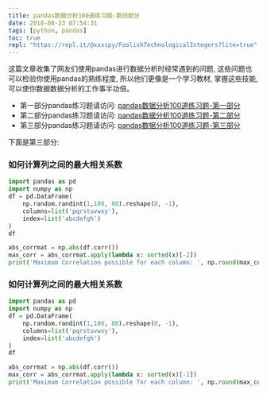 ```yaml
---
title: pandas数据分析100道练习题-第四部分
date: 2018-08-23 07:54:31
tags: [python, pandas]
toc: true
repl: "https://repl.it/@xxxspy/FoolishTechnologicalIntegers?lite=true"
---
```


<span></span>
<!-- more -->


这篇文章收集了网友们使用pandas进行数据分析时经常遇到的问题, 这些问题也可以检验你使用pandas的熟练程度, 所以他们更像是一个学习教材, 掌握这些技能, 可以使你数据数据分析的工作事半功倍。

- 第一部分pandas练习题请访问: [pandas数据分析100道练习题-第一部分](http://mlln.cn/2018/08/13/pandas%E6%95%B0%E6%8D%AE%E5%88%86%E6%9E%90100%E9%81%93%E7%BB%83%E4%B9%A0%E9%A2%98-%E7%AC%AC%E4%B8%80%E9%83%A8%E5%88%86/)
- 第二部分pandas练习题请访问: [pandas数据分析100道练习题-第二部分](http://mlln.cn/2018/08/15/pandas数据分析100道练习题-第二部分/)
- 第三部分pandas练习题请访问: [pandas数据分析100道练习题-第三部分](http://mlln.cn/2018/08/15/pandas数据分析100道练习题-第三部分/)

下面是第三部分:

### 如何计算列之间的最大相关系数

```python
import pandas as pd
import numpy as np
df = pd.DataFrame(
    np.random.randint(1,100, 80).reshape(8, -1), 
    columns=list('pqrstuvwxy'),
    index=list('abcdefgh')
)
df

abs_corrmat = np.abs(df.corr())
max_corr = abs_corrmat.apply(lambda x: sorted(x)[-2])
print('Maximum Correlation possible for each column: ', np.round(max_corr.tolist(), 2))
```

### 如何计算列之间的最大相关系数

```python
import pandas as pd
import numpy as np
df = pd.DataFrame(
    np.random.randint(1,100, 80).reshape(8, -1), 
    columns=list('pqrstuvwxy'),
    index=list('abcdefgh')
)
df

abs_corrmat = np.abs(df.corr())
max_corr = abs_corrmat.apply(lambda x: sorted(x)[-2])
print('Maximum Correlation possible for each column: ', np.round(max_corr.tolist(), 2))
```
